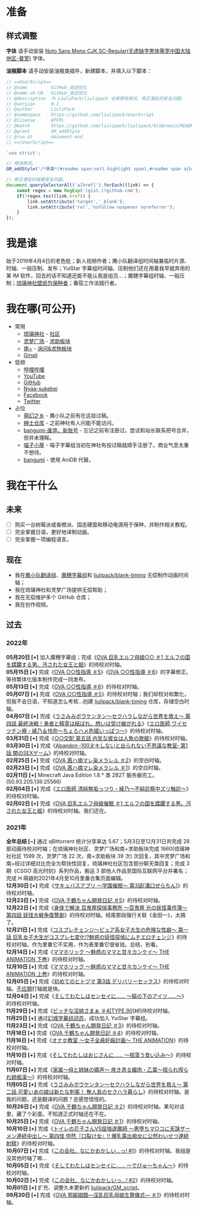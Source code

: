 # 准备

## 样式调整

**字体**
请手动安装 [Noto Sans Mono CJK SC-Regular(无虚缺字黑体等宽中国大陆地区-普宽)](https://github.com/googlefonts/noto-cjk/raw/main/Sans/Mono/NotoSansMonoCJKsc-Regular.otf) 字体。

**油猴脚本**
请手动安装油猴类插件，新建脚本，并填入以下脚本：
```JavaScript
// ==UserScript==
// @name         GitHub_自述优化
// @name:zh-CN   GitHub_自述优化
// @description  为 LiuliPack/liulipack 仓库修改样式、修正潜在的安全问题。
// @version      0.1
// @author       LiuliPack
// @namespace    https://github.com/liulipack/UserScript
// @license      WTFPL
// @match        https://github.com/liulipack/liulipack/blob/main/README-Full.md
// @grant        GM_addStyle
// @run-at       document-end
// ==/UserScript==

'use strict';

// 修改样式。
GM_addStyle('/*黑幕*/#readme span:not(.highlight span),#readme span a{background-color:#000;color:#000}#readme span:hover:not(.highlight span),#readme span:hover a{color:#fff;transition:color .15s cubic-bezier(.40,.00,1.00,1.00)}#readme span:hover a{color:var(--color-accent-fg)}/*字体*/.markdown-body,pre{font-family:\'Noto Sans Mono CJK SC\'}/*隐藏*/.markdown-body>:nth-child(-n+5){display:none}.markdown-body>:nth-child(6){margin-top:0!important}');

// 修正潜在的链接安全问题。
document.querySelectorAll('a[href]').forEach((link) => {
    const regex = new RegExp('(gist.)?github.com');
    if(!regex.test(link.href)) {
        link.setAttribute('target','_blank');
        link.setAttribute('rel','nofollow noopener noreferrer');
    }
});
```

# 我是谁
始于2019年4月4日的老色批；新人视频作者；鹰小队翻译组时间轴兼临时片源、时轴、一般压制、发布；YuiStar 字幕组时间轴、压制<span class="shady">他们还在用着我早就弃用的某 IM 软件，回去的话不知道还能不能认我是组员...</span>；魔穗字幕组时轴、一般压制；[琉璃神社壁纸包保种者](HACGWallpaperSet.md)；番茄工作法践行者。

# 我在哪(可公开)
- 常用
  - [琉璃神社](https://www.hacg.cat/wp/bbs/profile/76554) - [社区](https://www.hacg.me/wp/bbs)
  - [灵梦广场](https://acg.is/u/LiuliPack) - [求助板块](https://acg.is/t/wanted)
  - [南+](https://south-plus.net/u.php?uid-1419056.html) - [询问&求物板块](https://south-plus.net/thread.php?fid=48#c)
  - [Gmail](mailto:liulipack@gmail.com)
- 低频
  - [哔哩哔哩](https://space.bilibili.com/2091925785)
  - [YouTube](https://www.youtube.com/channel/UCFZdUtZ7p4OZLW-HkBF1oXA)
  - [GitHub](https://github.com/liulipack)
  - [Nyaa-sukebei](https://sukebei.nyaa.si/user/liulipack)
  - [Facebook](https://www.facebook.com/profile.php?id=100069540391908)
  - [Twitter](https://twitter.com/liulipack)
- 占位
  - [萌幻之乡](https://www.hmoe11.net/author/732546) - 鹰小队之前有在这投过稿。
  - [绅士仓库](https://cangku.io/user/292049/post) - 之前神社有人问能不能访问。
  - [bangumi-废弃、新账号](https://bgm.tv/user/631093) - 忘记之前有注册过。尝试和站长联系把号合并，但并未理睬。
  - [喵子小屋](https://forum.h3dhub.com/space-uid-37585.html) - 喵子字幕组当初在神社有投过稿就顺手注册了。<span class="shady">商业气息太重不想待。</span>
  - [bangumi](https://bgm.tv/user/544460) - 使用 AniDB 代替。

# 我在干什么

## 未来
- [ ] 购买一台树莓派或香橙派、固态硬盘和移动电源用于保种，并制作相关教程。
- [ ] 完全掌握日语，更好地译制动画。
- [ ] 完全掌握一项编程语言。

## 现在
- 我在[鹰小队翻译组](https://taka-sub.github.io)、[魔穗字幕组](https://sukebei.nyaa.si/user/Maho-subs)和 [liulipack/blank-timing](https://github.com/liulipack/blank-timing) 无偿制作动画时间轴；
- 我在琉璃神社和灵梦广场提供无偿帮助；
- 我在无偿维护多个 GitHub 仓库；
- 我在创作视频。

## 过去

### 2022年
**05月20日 [+]** 加入魔穗字幕组；完成《[OVA 巨乳エルフ母娘○○ ＃1 エルフの国を蹂躙する男。汚された女王と姫](http://www.getchu.com/soft.phtml?id=1154455)》的待校对时轴。  
**05月15日 [+]** 完成《[OVA ○○性指導 ＃5](http://www.getchu.com/soft.phtml?id=1159399)》《[OVA ○○性指導 ＃6](http://www.getchu.com/soft.phtml?id=1159400)》的字幕修正。<span class="shady">等待繁体化版本制作完成一同发布。</span>  
**05月13日 [+]** 完成《[OVA ○○性指導 ＃6](http://www.getchu.com/soft.phtml?id=1159400)》的待校对时轴。  
**05月07日 [+]** 完成《[OVA ○○性指導 ＃5](http://www.getchu.com/soft.phtml?id=1159399)》的待校对时轴；<span class="shady">我们却校对和繁化，但我不会日语，不知道怎么考核...</span>创建 [liulipack/blank-timing](https://github.com/liulipack/blank-timing) 仓库，存储空白时轴。  
**04月07日 [+]** 完成《[うさみみボウケンタン～セクハラしながら世界を救え～ 第四話 最終決戦！勇者と精霊は結ばれ、想いは受け継がれる](http://www.getchu.com/soft.phtml?id=1163795)》《[エロ医師 ワイセツチン療・綾乃＆怜奈～ちょろハメ危嬉いっぱつ～](https://www.getchu.com/soft.phtml?id=1163797)》的待校对时轴。  
**03月31日 [+]** 完成《[○○交配 第五話 内気な彼女は人魚の歌姫](http://www.getchu.com/soft.phtml?id=1163796)》的待校对时轴。  
**03月30日 [+]** 完成《[Abandon ‐100ヌキしないと出られない不思議な教室‐ 第1話 闇のSEXゲーム](http://www.getchu.com/soft.phtml?id=1150003)》的待校对时轴。  
**02月25日 [+]** 完成《[OVA 茜ハ摘マレ染メラレル ＃2](http://www.getchu.com/soft.phtml?id=1154468)》的空白时轴。  
**02月23日 [+]** 完成《[OVA 茜ハ摘マレ染メラレル ＃1](http://www.getchu.com/soft.phtml?id=1154467)》的空白时轴。  
**02月11日 [+]** Minecraft Java Edition 1.8.* 类 2B2T 服务器完工。(50.93.205.138:25566)  
**02月04日 [+]** 完成《[エロ医師 清純無垢っつり・綾乃～不純診察中ズリ触診～](http://www.getchu.com/soft.phtml?id=1155733)》的待校对时轴。  
**02月02日 [+]** 完成《[OVA 巨乳エルフ母娘催眠 ＃1 エルフの国を蹂躙する男。汚された女王と姫](http://www.getchu.com/soft.phtml?id=1154455)》的待校对时轴。<span class="shady">我们还在。</span>  

### 2021年
**全年总结 [~]** 通过 qBittorrent 统计分享率达 5.67；5月3日至12月31日共完成 28 部动画待校对时轴；在琉璃神社社区、灵梦广场和南+求助板块完成 1660(琉璃神社社区 1599 次，灵梦广场 22 次，南+求助板块 39 次) 次回复，其中灵梦广场和南+经过详细对比完全为帮扶性回复，琉璃神社社区包含部分聊天类回复；完成 3 期《CSGO 高光时刻》系列作品，搬运 3 部他人作品至国际互联网平台并署名；完成 H 萌娘的2021年4月至10月里番合集页面编辑。  
**12月30日 [+]** 完成《[サキュバスアプリ ～学園催眠～ 第3話[溝口ぜらちん]](http://www.getchu.com/soft.phtml?id=1154039)》的待校对时轴。  
**12月23日 [+]** 完成《[OVA 千鶴ちゃん開発日記 ＃5](http://www.getchu.com/soft.phtml?id=1140071)》的待校对时轴。  
**12月22日 [+]** 完成《[身体で解決 百鬼屋探偵事務所 ～百鬼屋 光の妖怪事件簿～ 第四話 妖怪大戦争復讐劇](http://www.getchu.com/soft.phtml?id=1147808)》的待校对时轴。<span class="shady">结尾那段强行关联《金田一》，太搞了。</span>  
**12月21日 [+]** 完成《[コスプレチェンジ～ピュア系女子大生の危険な性癖～ 第一話 巨乳女子大生がコスプレ七変化!?魅惑の妖怪探偵にムチエロチェンジ](http://www.getchu.com/soft.phtml?id=1147809)》的待校对时轴。<span class="shady">作为里番它不实用，作为表里番它很省钱。总结，别看。</span>  
**12月14日 [+]** 完成《[ママホリック ～魅惑のママと甘々カンケイ～ THE ANIMATION 下巻](http://www.getchu.com/soft.phtml?id=1147555)》的待校对时轴。  
**12月10日 [+]** 完成《[ママホリック ～魅惑のママと甘々カンケイ～ THE ANIMATION 上巻](http://www.getchu.com/soft.phtml?id=1147554)》的待校对时轴。  
**12月05日 [+]** 完成《[初めてのヒトヅマ 第3話 デリバリーセックス](http://www.getchu.com/soft.phtml?id=1148637)》的待校对时轴。<span class="shady">[不应期](https://zh.wikipedia.org/wiki/不应期_(性))打轴就是快。</span>  
**12月04日 [+]** 完成《[そしてわたしはセンセイに…… ～脇の下のアイツ……～](http://www.getchu.com/soft.phtml?id=1147807)》的待校对时轴。  
**11月29日 [+]** 完成《[ビッチな淫姉さまぁ ＃4[TYPE.90]](http://www.getchu.com/soft.phtml?id=1146141)》的待校对时轴。  
**11月25日 [+]** 通过[幻城字幕组动态](https://t.bilibili.com/596955790783806461)，成功加入 YuiStar 字幕组。  
**11月23日 [+]** 完成《[OVA 千鶴ちゃん開発日記 ＃3](http://www.getchu.com/soft.phtml?id=1140069)》的待校对时轴。  
**11月18日 [+]** 完成《[OVA 千鶴ちゃん開発日記 ＃4](http://www.getchu.com/soft.phtml?id=1140070)》的待校对时轴。  
**11月16日 [+]** 完成《[オナホ教室 ～女子全員妊娠計画～ THE ANIMATION](http://www.getchu.com/soft.phtml?id=1144249)》的待校对时轴。  
**11月10日 [+]** 完成《[そしてわたしはおじさんに…… ～揺蕩う食い込み～](http://www.getchu.com/soft.phtml?id=1145525 )》的待校对时轴。  
**11月07日 [+]** 完成《[家属～母と姉妹の嬌声～ 疼き逸る媚肉・乙葉～揺られ搾られ姉痴漢～](http://www.getchu.com/soft.phtml?id=1145526)》的待校对时轴。  
**11月05日 [+]** 完成《[うさみみボウケンタン～セクハラしながら世界を救え～ 第二話 可愛いあの娘は新たな刺客！ 無人島のセクハラ暮らし](http://www.getchu.com/soft.phtml?id=1145524)》的待校对时轴。<span class="shady">是我的问题，还是翻译的问题？总感觉怪怪的。</span>  
**10月26日 [+]** 完成《[OVA 千鶴ちゃん開発日記 ＃2](http://www.getchu.com/soft.phtml?id=1140068)》的待校对时轴。<span class="shady">某句对话里，藏了个彩蛋。不知道正式时轴还在不在。</span>  
**10月25日 [+]** 完成《[OVA 千鶴ちゃん開発日記 ＃1](http://www.getchu.com/soft.phtml?id=1140067)》的待校对时轴。  
**10月10日 [+]** 完成《[トイレの花子さんVS屈強退魔師 ～悪堕ちマ○コに天誅ザーメン連続中出し～ 第四怪 愕然『口裂け女』!! 爆乳露出痴女に公然わいせつ連続射精](http://www.getchu.com/soft.phtml?id=1140822)》的待校对时轴。  
**10月07日 [+]** 完成《[この会社、なにかおかしい...っ! #1](https://www.dlsite.com/maniax/work/=/product_id/RJ342701.html)》的待校对时轴。<span class="shady">我组是没其他时轴了嘛...</span>  
**10月05日 [+]** 完成《[そしてわたしはセンセイに…… ～でびゅ～ちゃん～](http://www.getchu.com/soft.phtml?id=1140823)》的待校对时轴。  
**10月02日 [+]** 完成《[この会社、なにかおかしいっ...! #2](https://www.dlsite.com/maniax/work/=/product_id/RJ342702.html)》的待校对时轴。  
**10月01日 [+]** 扩充、调整久未更新的 [liulipack/GM_script](https://github.com/liulipack/GM_script)。  
**09月20日 [+]** 完成《[OVA 邪娠娼館―淫乱巨乳母娘生贄儀式― ＃1](http://www.getchu.com/soft.phtml?id=1135329)》的待校对时轴。

<!--
# WikiText(Wiki 语法)

```
== 我是谁 ==
始于2019年4月4日的老鬼畜。鹰小队翻译组时间轴；YuiStar 字幕组时间轴、压制；Github [https://github.com/liulipack/awesome-hentai awesome-hentai] 仓库创建者；番茄工作法践行者。

== 我在哪 ==
*常用
**[https://www.hacg.cat/wp/bbs/profile/76554 琉璃神社] - [https://www.hacg.me/wp/bbs 社区]
**[https://acg.is/u/LiuliPack 灵梦广场] - [https://acg.is/t/wanted 求助板块]
**[https://south-plus.net/u.php?uid-1419056.html 南+] - [https://south-plus.net/thread.php?fid=48#c 询问&求物板块]
**[mailto:liulipack@gmail.com Gmail]
*低频
**[https://space.bilibili.com/2091925785 哔哩哔哩]
**[https://www.youtube.com/channel/UCFZdUtZ7p4OZLW-HkBF1oXA YouTube]
**[https://github.com/liulipack GitHub]
**[https://sukebei.nyaa.si/user/liulipack Nyaa-sukebei]
**[https://www.facebook.com/profile.php?id=100069540391908 Facebook]
**[https://twitter.com/liulipack Twitter]
*占位
**[https://www.hmoe11.net/author/732546 萌幻之乡] - 鹰小队之前有在这投过稿。
**[https://cangku.io/user/292049/post 绅士仓库] - 之前神社有人问能不能访问。
**[https://bgm.tv/user/631093 bangumi-废弃、新账号] - 忘记之前有注册过。尝试和站长联系，把号合并但并未理睬。
**[https://forum.h3dhub.com/space-uid-37585.html 喵子小屋] - 喵子字幕组当初在神社有投过稿就顺手注册了。{{黑幕|商业气息太重不想待。}}
**[https://bgm.tv/user/544460 bangumi] - 使用 AniDB 代替。

== 我在干什么 ==

懒得重复造轮子，这部分以后只在 https://github.com/liulipack/LP-note/blob/main/About.md 更新。

=== 2022年 ===
'''04月07日 [+]''' 完成《[http://www.getchu.com/soft.phtml?id=1163795 うさみみボウケンタン～セクハラしながら世界を救え～ 第四話 最終決戦！勇者と精霊は結ばれ、想いは受け継がれる]》的待校对时轴。<br>
'''03月31日 [+]''' 完成《[http://www.getchu.com/soft.phtml?id=1163796 ○○交配 第五話 内気な彼女は人魚の歌姫]》的待校对时轴。<br>
'''03月30日 [+]''' 完成《[http://www.getchu.com/soft.phtml?id=1150003 Abandon ‐100ヌキしないと出られない不思議な教室‐ 第1話 闇のSEXゲーム]》的待校对时轴。<br>
'''02月25日 [+]''' 完成《[http://www.getchu.com/soft.phtml?id=1154468 OVA 茜ハ摘マレ染メラレル ＃2]》的空白时轴。<br>
'''02月23日 [+]''' 完成《[http://www.getchu.com/soft.phtml?id=1154467 OVA 茜ハ摘マレ染メラレル ＃1]》的空白时轴。<br>
'''02月11日 [+]''' Minecraft Java Edition 1.8.* 类 2B2T 服务器完工。(50.93.205.138:25566)<br>
'''02月04日 [+]''' 完成《[http://www.getchu.com/soft.phtml?id=1155733 エロ医師 清純無垢っつり・綾乃～不純診察中ズリ触診～]》的待校对时轴。<br>
'''02月02日 [+]''' 完成《[http://www.getchu.com/soft.phtml?id=1154455 OVA 巨乳エルフ母娘催眠 ＃1 エルフの国を蹂躙する男。汚された女王と姫]》的待校对时轴。{{黑幕|我们还在。}}

=== 2021年 ===
'''全年总结 [~]''' 通过 qBittorrent 统计分享率达 5.67；5月3日至12月31日共完成 28 部动画待校对时轴；在琉璃神社社区、灵梦广场和南+求助板块完成 1660(琉璃神社社区 1599 次，灵梦广场 22 次，南+求助板块 39 次) 次回复，其中灵梦广场和南+经过详细对比完全为帮扶性回复，琉璃神社社区包含部分聊天类回复；完成 3 期《CSGO 高光时刻》系列作品，搬运 3 部他人作品至国际互联网平台并署名；完成 H 萌娘的2021年4月至10月里番合集页面编辑。<br>
'''12月30日 [+]''' 完成《[http://www.getchu.com/soft.phtml?id=1154039 サキュバスアプリ ～学園催眠～ 第3話[溝口ぜらちん]]》的待校对时轴。<br>
'''12月23日 [+]''' 完成《[http://www.getchu.com/soft.phtml?id=1140071 OVA 千鶴ちゃん開発日記 ＃5]》的待校对时轴。<br>
'''12月22日 [+]''' 完成《[http://www.getchu.com/soft.phtml?id=1147808 身体で解決 百鬼屋探偵事務所 ～百鬼屋 光の妖怪事件簿～ 第四話 妖怪大戦争復讐劇]》的待校对时轴。{{黑幕|结尾那段强行关联《金田一》，太搞了。}}<br>
'''12月21日 [+]''' 完成《[http://www.getchu.com/soft.phtml?id=1147809 コスプレチェンジ～ピュア系女子大生の危険な性癖～ 第一話 巨乳女子大生がコスプレ七変化!?魅惑の妖怪探偵にムチエロチェンジ]》的待校对时轴。{{黑幕|作为里番它不实用，作为表里番它很省钱。总结，别看。}}<br>
'''12月14日 [+]''' 完成《[http://www.getchu.com/soft.phtml?id=1147555 ママホリック ～魅惑のママと甘々カンケイ～ THE ANIMATION 下巻]》的待校对时轴。<br>
'''12月10日 [+]''' 完成《[http://www.getchu.com/soft.phtml?id=1147554 ママホリック ～魅惑のママと甘々カンケイ～ THE ANIMATION 上巻]》的待校对时轴。<br>
'''12月05日 [+]''' 完成《[http://www.getchu.com/soft.phtml?id=1148637 初めてのヒトヅマ 第3話 デリバリーセックス]》的待校对时轴。{{黑幕|[https://zh.wikipedia.org/wiki/不应期_(性) 不应期]打轴就是快。}}<br>
'''12月04日 [+]''' 完成《[http://www.getchu.com/soft.phtml?id=1147807 そしてわたしはセンセイに…… ～脇の下のアイツ……～]》的待校对时轴。<br>
'''11月29日 [+]''' 完成《[http://www.getchu.com/soft.phtml?id=1146141 ビッチな淫姉さまぁ ＃4[TYPE.90]]》的待校对时轴。<br>
'''11月25日 [+]''' 通过[https://t.bilibili.com/596955790783806461 幻城字幕组动态]，成功加入 YuiStar 字幕组。<br>
'''11月23日 [+]''' 完成《[http://www.getchu.com/soft.phtml?id=1140069 OVA 千鶴ちゃん開発日記 ＃3]》的待校对时轴。<br>
'''11月18日 [+]''' 完成《[http://www.getchu.com/soft.phtml?id=1140070 OVA 千鶴ちゃん開発日記 ＃4]》的待校对时轴。<br>
'''11月16日 [+]''' 完成《[http://www.getchu.com/soft.phtml?id=1144249 オナホ教室 ～女子全員妊娠計画～ THE ANIMATION]》的待校对时轴。<br>
'''11月10日 [+]''' 完成《[http://www.getchu.com/soft.phtml?id=1145525 そしてわたしはおじさんに…… ～揺蕩う食い込み～]》的待校对时轴。<br>
'''11月07日 [+]''' 完成《[http://www.getchu.com/soft.phtml?id=1145526 家属～母と姉妹の嬌声～ 疼き逸る媚肉・乙葉～揺られ搾られ姉痴漢～]》的待校对时轴。<br>
'''11月05日 [+]''' 完成《[http://www.getchu.com/soft.phtml?id=1145524 うさみみボウケンタン～セクハラしながら世界を救え～ 第二話 可愛いあの娘は新たな刺客！ 無人島のセクハラ暮らし]》的待校对时轴。{{黑幕|是我的问题，还是翻译的问题？总感觉怪怪的。}}<br>
'''10月26日 [+]''' 完成《[http://www.getchu.com/soft.phtml?id=1140068 OVA 千鶴ちゃん開発日記 ＃2]》的待校对时轴。{{黑幕|某句对话里，藏了个彩蛋。不知道正式时轴还在不在。}}<br>
'''10月25日 [+]''' 完成《[http://www.getchu.com/soft.phtml?id=1140067 OVA 千鶴ちゃん開発日記 ＃1]》的待校对时轴。<br>
'''10月10日 [+]''' 完成《[http://www.getchu.com/soft.phtml?id=1140822 トイレの花子さんVS屈強退魔師 ～悪堕ちマ○コに天誅ザーメン連続中出し～ 第四怪 愕然『口裂け女』!! 爆乳露出痴女に公然わいせつ連続射精]》的待校对时轴。<br>
'''10月07日 [+]''' 完成《[https://www.dlsite.com/maniax/work/=/product_id/RJ342701.html この会社、なにかおかしい...っ! #1]》的待校对时轴。{{黑幕|我组是没其他时轴了嘛...}}<br>
'''10月05日 [+]''' 完成《[http://www.getchu.com/soft.phtml?id=1140823 そしてわたしはセンセイに…… ～でびゅ～ちゃん～]》的待校对时轴。<br>
'''10月02日 [+]''' 完成《[https://www.dlsite.com/maniax/work/=/product_id/RJ342702.html この会社、なにかおかしいっ...! #2]》的待校对时轴。<br>
'''10月01日 [+]''' 扩充、调整久未更新的 [https://github.com/liulipack/GM_script liulipack/GM_script]。<br>
'''09月20日 [+]''' 完成《[http://www.getchu.com/soft.phtml?id=1135329 OVA 邪娠娼館―淫乱巨乳母娘生贄儀式― ＃1]》的待校对时轴。

<!- - 样式修改 - ->
{{背景图片|url=Impression,_Sunrise.jpg}}
```

# HTML

```HTML
<style>
/* 黑幕 */
.shady, .shady a {background-color: #000;color: #000}
.shady:hover, .shady:hover a {color: #fff;transition: color .15s cubic-bezier(.40, .00, 1.00, 1.00)}
a, .shady:hover a {color: #304FFE}
/*
亮色
- 链接 #0A59F7
- 正向事件 #64BB5C
- 负面事件 #E84026
- 不明确事件 #E5E5E5(#19000000)
深色
- 链接 #317AF7
- 正向事件 #5BA854
- 负面事件 #D94838
- 不明确事件 #FFFFFF(#19FFFFFF)
*/
</style>

<p>同时编写 Markdown、HTML 和 Wiki 语法三个版本太麻烦了，此处将在2021年12月31日后停止更新。您可移步至 <a href="https://github.com/liulipack/LP-note/blob/main/About.md" rel="nofollow noreferrer noopener" target="_blank">github.com/liulipack/LP-note</a> 或 <a href="https://www.hmoegirl.com/index.php?title=用户:Liulipack" rel="nofollow noreferrer noopener" target="_blank">H萌娘</a> 查阅新内容。由此带来的不便敬请谅解，谢谢。</p>
<h2>我是谁</h2>
<p>始于2019年4月4日的老鬼畜。鹰小队翻译组时间轴；YuiStar 字幕组时间轴、压制；Github <a href="https://github.com/liulipack/awesome-hentai" rel="nofollow noreferrer noopener" target="_blank">awesome-hentai</a> 仓库创建者；番茄工作法践行者。</p>

<h2>我在哪</h2>
<ul>
<li>常用
    <ul>
        <li><a href="https://www.hacg.cat/wp/bbs/profile/76554" rel="nofollow noreferrer noopener" target="_blank"><a href="https://www.hacg.me/wp/bbs" rel="nofollow noreferrer noopener" target="_blank">琉璃神社</a> - 社区</a></li>
        <li><a href="https://acg.is/u/LiuliPack" rel="nofollow noreferrer noopener" target="_blank">灵梦广场</a> - <a href="https://acg.is/t/wanted" rel="nofollow noreferrer noopener" target="_blank">求助板块</a></li>
        <li><a href="https://south-plus.net/u.php?uid-1419056.html" rel="nofollow noreferrer noopener" target="_blank">南+</a> - <a href="https://south-plus.net/thread.php?fid=48#c" rel="nofollow noreferrer noopener" target="_blank">询问&求物板块</a></li>
        <li><a href="mailto:liulipack@gmail.com" rel="nofollow noreferrer noopener" target="_blank">Gmail</a></li>
    </ul>
</li>
<li>低频
    <ul>
        <li><a href="https://space.bilibili.com/2091925785" rel="nofollow noreferrer noopener" target="_blank">哔哩哔哩</a></li>
        <li><a href="https://www.youtube.com/channel/UCFZdUtZ7p4OZLW-HkBF1oXA" rel="nofollow noreferrer noopener" target="_blank">YouTube</a></li>
        <li><a href="https://github.com/liulipack" rel="nofollow noreferrer noopener" target="_blank">GitHub</a></li>
        <li><a href="https://sukebei.nyaa.si/user/liulipack" rel="nofollow noreferrer noopener" target="_blank">Nyaa-sukebei</a></li>
        <li><a href="https://www.facebook.com/profile.php?id=100069540391908" rel="nofollow noreferrer noopener" target="_blank">Facebook</a></li>
        <li><a href="https://twitter.com/liulipack" rel="nofollow noreferrer noopener" target="_blank">Twitter</a></li>
    </ul>
</li>
</ul>

<h2>我在做什么</h2>
<h3>2021年</h3>
<p>
    <b>全年总结 [~]</b> 通过 qBittorrent 统计分享率达 5.67；5月3日至12月31日共完成 28 部动画待校对时轴；在琉璃神社社区、灵梦广场和南+求助板块完成 1660(琉璃神社社区 1599 次，灵梦广场 22 次，南+求助板块 39 次) 次回复，其中灵梦广场和南+经过详细对比完全为帮扶性回复，琉璃神社社区包含部分聊天类回复；完成 3 期《CSGO 高光时刻》系列作品，搬运 3 部他人作品至国际互联网平台并署名；完成 H 萌娘的2021年4月至10月里番合集页面编辑。<br />
    <b>12月30日 [+]</b> 完成《<a href="http://www.getchu.com/soft.phtml?id=1154039" rel="nofollow noreferrer noopener" target="_blank">サキュバスアプリ ～学園催眠～ 第3話[溝口ぜらちん]</a>》的待校对时轴。<br />
    <b>12月23日 [+]</b> 完成《<a href="http://www.getchu.com/soft.phtml?id=1140071" rel="nofollow noreferrer noopener" target="_blank">OVA 千鶴ちゃん開発日記 ＃5</a>》的待校对时轴。<br />
    <b>12月22日 [+]</b> 完成《<a href="http://www.getchu.com/soft.phtml?id=1147808" rel="nofollow noreferrer noopener" target="_blank">身体で解決 百鬼屋探偵事務所 ～百鬼屋 光の妖怪事件簿～ 第四話 妖怪大戦争復讐劇</a>》的待校对时轴。<span class="shady">结尾那段强行关联《金田一》，太搞了。</span><br />
    <b>12月21日 [+]</b> 完成《<a href="http://www.getchu.com/soft.phtml?id=1147809" rel="nofollow noreferrer noopener" target="_blank">コスプレチェンジ～ピュア系女子大生の危険な性癖～ 第一話 巨乳女子大生がコスプレ七変化!?魅惑の妖怪探偵にムチエロチェンジ</a>》的待校对时轴。<span class="shady">作为里番它不实用，作为表里番它很省钱。总结，别看。</span><br />
    <b>12月14日 [+]</b> 完成《<a href="http://www.getchu.com/soft.phtml?id=1147555" rel="nofollow noreferrer noopener" target="_blank">ママホリック ～魅惑のママと甘々カンケイ～ THE ANIMATION 下巻</a>》的待校对时轴。<br />
    <b>12月10日 [+]</b> 完成《<a href="http://www.getchu.com/soft.phtml?id=1147554" rel="nofollow noreferrer noopener" target="_blank">ママホリック ～魅惑のママと甘々カンケイ～ THE ANIMATION 上巻</a>》的待校对时轴。<br />
    <b>12月05日 [+]</b> 完成《<a href="http://www.getchu.com/soft.phtml?id=1148637" rel="nofollow noreferrer noopener" target="_blank">初めてのヒトヅマ 第3話 デリバリーセックス</a>》的待校对时轴。<span class="shady" title="你知道的太多了"><a href="https://zh.wikipedia.org/wiki/不应期_(性)" rel="nofollow noopener noreferrer" target="_blank">不应期</a>打轴就是快。</span><br />
    <b>12月04日 [+]</b> 完成《<a href="http://www.getchu.com/soft.phtml?id=1147807" rel="nofollow noreferrer noopener" target="_blank">そしてわたしはセンセイに…… ～脇の下のアイツ……～</a>》的待校对时轴。<br />
    <b>11月29日 [+]</b> 完成《<a href="http://www.getchu.com/soft.phtml?id=1146141" rel="nofollow noreferrer noopener" target="_blank">ビッチな淫姉さまぁ ＃4[TYPE.90]</a>》的待校对时轴。<br />
    <b>11月25日 [+]</b> 通过<a href="https://t.bilibili.com/596955790783806461" rel="nofollow noreferrer noopener" target="_blank">幻城字幕组动态</a>，成功加入 YuiStar 字幕组。<br />
    <b>11月23日 [+]</b> 完成《<a href="http://www.getchu.com/soft.phtml?id=1140069" rel="nofollow noreferrer noopener" target="_blank">OVA 千鶴ちゃん開発日記 ＃3</a>》的待校对时轴。<br />
    <b>11月18日 [+]</b> 完成《<a href="http://www.getchu.com/soft.phtml?id=1140070" rel="nofollow noreferrer noopener" target="_blank">OVA 千鶴ちゃん開発日記 ＃4</a>》的待校对时轴。<br />
    <b>11月16日 [+]</b> 完成《<a href="http://www.getchu.com/soft.phtml?id=1144249" rel="nofollow noreferrer noopener" target="_blank">オナホ教室 ～女子全員妊娠計画～ THE ANIMATION</a>》的待校对时轴。<br />
    <b>11月10日 [+]</b> 完成《<a href="http://www.getchu.com/soft.phtml?id=1145525" rel="nofollow noreferrer noopener" target="_blank">そしてわたしはおじさんに…… ～揺蕩う食い込み～</a>》的待校对时轴。<br />
    <b>11月07日 [+]</b> 完成《<a href="http://www.getchu.com/soft.phtml?id=1145526" rel="nofollow noreferrer noopener" target="_blank">家属～母と姉妹の嬌声～ 疼き逸る媚肉・乙葉～揺られ搾られ姉痴漢～</a>》的待校对时轴。<br />
    <b>11月05日 [+]</b> 完成《<a href="http://www.getchu.com/soft.phtml?id=1145524" rel="nofollow noreferrer noopener" target="_blank">うさみみボウケンタン～セクハラしながら世界を救え～ 第二話 可愛いあの娘は新たな刺客！ 無人島のセクハラ暮らし</a>》的待校对时轴。<span class="shady" title="你知道的太多了">是我的问题，还是翻译的问题？总感觉怪怪的。</span><br />
    <b>10月26日 [+]</b> 完成《<a href="http://www.getchu.com/soft.phtml?id=1140068" rel="nofollow noreferrer noopener" target="_blank">OVA 千鶴ちゃん開発日記 ＃2</a>》的待校对时轴。<span class="shady" title="你知道的太多了">某句对话里，藏了个彩蛋。不知道正式时轴还在不在。</span><br />
    <b>10月25日 [+]</b> 完成《<a href="http://www.getchu.com/soft.phtml?id=1140067" rel="nofollow noreferrer noopener" target="_blank">OVA 千鶴ちゃん開発日記 ＃1</a>》的待校对时轴。<br />
    <b>10月10日 [+]</b> 完成《<a href="http://www.getchu.com/soft.phtml?id=1140822" rel="nofollow noreferrer noopener" target="_blank">トイレの花子さんVS屈強退魔師 ～悪堕ちマ○コに天誅ザーメン連続中出し～ 第四怪 愕然『口裂け女』!! 爆乳露出痴女に公然わいせつ連続射精</a>》的待校对时轴。<br />
    <b>10月07日 [+]</b> 完成《<a href="https://www.dlsite.com/maniax/work/=/product_id/RJ342701.html" rel="nofollow noreferrer noopener" target="_blank">この会社、なにかおかしい...っ! #1</a>》的待校对时轴。<span class="shady" title="你知道的太多了">我组是没其他时轴了嘛...</span><br />
    <b>10月05日 [+]</b> 完成《<a href="http://www.getchu.com/soft.phtml?id=1140823" rel="nofollow noreferrer noopener" target="_blank">そしてわたしはセンセイに…… ～でびゅ～ちゃん～</a>》的待校对时轴。<br />
    <b>10月02日 [+]</b> 完成《<a href="https://www.dlsite.com/maniax/work/=/product_id/RJ342702.html" rel="nofollow noreferrer noopener" target="_blank">この会社、なにかおかしいっ...! #2</a>》的待校对时轴。<br />
    <b>10月01日 [+]</b> 扩充、调整久未更新的 <a href="https://github.com/liulipack/GM_script" rel="nofollow noreferrer noopener" target="_blank">liulipack/GM_script</a> 仓库。<br />
    <b>09月20日 [+]</b> 完成《<a href="http://www.getchu.com/soft.phtml?id=1135329" rel="nofollow noreferrer noopener" target="_blank">OVA 邪娠娼館―淫乱巨乳母娘生贄儀式― ＃1</a>》的待校对时轴。<br />
</p>
```
-->
